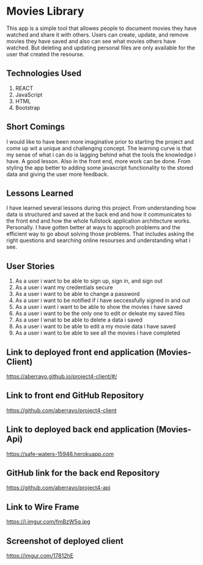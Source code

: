 # Movies Library

This app is a simple tool that allowes people to document movies they have
watched and share it with others. Users can create, update, and remove movies
they have saved and also can see what movies others have watched. But deleting
and updating personal files are only available for the user that created the
resourse.

## Technologies Used

1. REACT
1. JavaScript
1. HTML
1. Bootstrap

## Short Comings

I would like to have been more imaginative prior to starting the project and
come up wit a unique and challenging concept. The learning curve is that my
sense of what i can do is lagging behind what the tools the knowledge i have.
A good lesson.
Also in the front end, more work can be done. From styling the app better to
adding some javascript functionality to the stored data and giving the user more
feedback.

## Lessons Learned

I have learned several lessons during this project. From understanding how data
is structured and saved at the back end and how it communicates to the front end
and how the whole fullstock application architecture works.
Personally. I have gotten better at ways to approch problems and the efficient
way to go about solving those problems. That includes asking the right
questions and searching online resourses and understanding what i see.

## User Stories

1. As a user i want to be able to sign up, sign in, and sign out
1. As a user i want my credentials secure
1. As a user i want to be able to change a password
1. As a user i want to be notified if i have seccessfully signed in and out
1. As a user i want i want to be able to show the movies i have saved
1. As a user i want to be the only one to edit or deleate my saved files
1. As a user I wnat to be able to delete a data i saved
1. As a user i want to be able to edit a my movie data i have saved
1. As a user i want to be able to see all the movies i have completed

## Link to deployed front end application (Movies-Client)

https://aberrayo.github.io/project4-client/#/

## Link to front end GitHub Repository
https://github.com/aberrayo/project4-client

## Link to deployed back end application (Movies-Api)

https://safe-waters-15946.herokuapp.com

## GitHub link for the back end Repository

https://github.com/aberrayo/project4-api
## Link to  Wire Frame
https://i.imgur.com/fmBzW5q.jpg

## Screenshot of deployed client
https://imgur.com/17812hE
